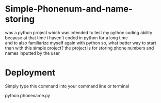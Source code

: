 Simple-Phonenum-and-name-storing
================================
was a python project which was intended to test my python
coding ability because at that time i haven't coded in python for a long time  
and to also familiarize myself again with python so, what better way to start  
than with this simple project? the project is for storing phone numbers and names 
inputted by the user

Deployment
==========
Simply type this command into your command line or terminal
<p>
python phonename.py
</p>
